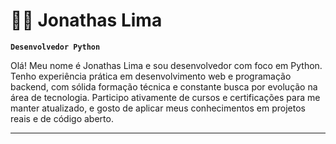 # 👨‍💻 Jonathas Lima

**`Desenvolvedor Python`**

Olá! Meu nome é Jonathas Lima e sou desenvolvedor com foco em Python. Tenho experiência prática em desenvolvimento web e programação backend, com sólida formação técnica e constante busca por evolução na área de tecnologia. Participo ativamente de cursos e certificações para me manter atualizado, e gosto de aplicar meus conhecimentos em projetos reais e de código aberto.

---
